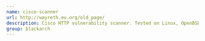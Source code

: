```yaml
---
name: cisco-scanner
url: http://wayreth.eu.org/old_page/
description: Cisco HTTP vulnerability scanner. Tested on Linux, OpenBSD and Solaris. URL : http://wayreth.eu.org/old_page/ Groups : blackarch blackarch-cracker blackarch-scanner
group: blackarch
---
```

